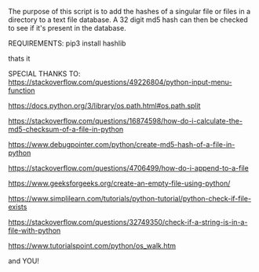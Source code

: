 The purpose of this script is to add the hashes of a singular file or files in a directory to a text file database.
A 32 digit md5 hash can then be checked to see if it's present in the database.

REQUIREMENTS:
pip3 install hashlib

thats it

SPECIAL THANKS TO:
https://stackoverflow.com/questions/49226804/python-input-menu-function

https://docs.python.org/3/library/os.path.html#os.path.split 

https://stackoverflow.com/questions/16874598/how-do-i-calculate-the-md5-checksum-of-a-file-in-python

https://www.debugpointer.com/python/create-md5-hash-of-a-file-in-python

https://stackoverflow.com/questions/4706499/how-do-i-append-to-a-file

https://www.geeksforgeeks.org/create-an-empty-file-using-python/

https://www.simplilearn.com/tutorials/python-tutorial/python-check-if-file-exists

https://stackoverflow.com/questions/32749350/check-if-a-string-is-in-a-file-with-python

https://www.tutorialspoint.com/python/os_walk.htm

and YOU!
